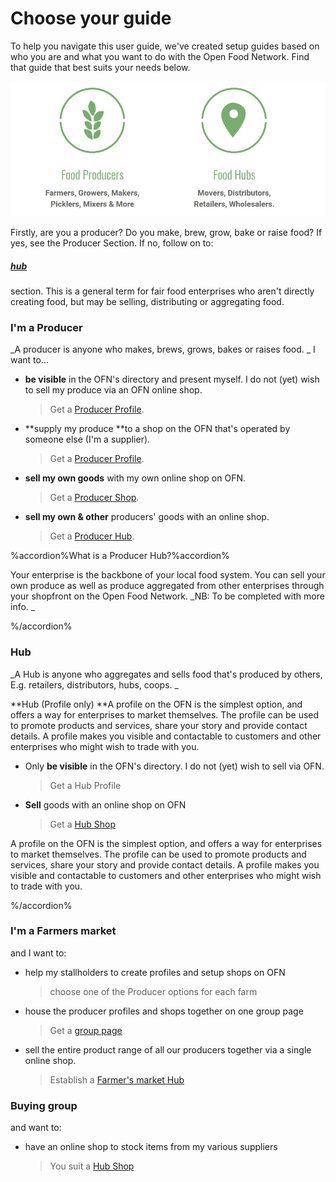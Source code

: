 # Choose your guide

To help you navigate this user guide, we've created setup guides based on who you are and what you want to do with the Open Food Network. Find that guide that best suits your needs below.

![](/assets/foodproducersandhubs.jpg)

Firstly, are you a producer? Do you make, brew, grow, bake or raise food? If yes, see the Producer Section. If no, follow on to:
##### [hub](#hub)
section. This is a general term for fair food enterprises who aren't directly creating food, but may be selling, distributing or aggregating food.


### I'm a Producer
_A producer is anyone who makes, brews, grows, bakes or raises food.
_
I want to...

* **be visible** in the OFN's directory and present myself. I do not \(yet\) wish to sell my produce via an OFN online shop.

  > Get a [Producer Profile](/getting-started.md).
  
* **supply my produce **to a shop on the OFN that's operated by someone else (I'm a supplier).
  > Get a [Producer Profile](/getting-started.md).

* **sell my own goods** with my own online shop on OFN.

  > Get a [Producer Shop](/producer-set-up-guide.md).

* **sell my own & other** producers' goods with an online shop.

  > Get a [Producer Hub](/hubs-set-up-guide.md).

%accordion%What is a Producer Hub?%accordion%

Your enterprise is the backbone of your local food system. You can sell your own produce as well as produce aggregated from other enterprises through your shopfront on the Open Food Network. _NB: To be completed with more info. _

%/accordion%

### Hub
_A Hub is anyone who aggregates and sells food that's produced by others, E.g. retailers, distributors, hubs, coops.
_

**Hub (Profile only)
**A profile on the OFN is the simplest option, and offers a way for enterprises to market themselves. The profile can be used to promote products and services, share your story and provide contact details. A profile makes you visible and contactable to customers and other enterprises who might wish to trade with you.



* Only **be visible** in the OFN's directory. I do not \(yet\) wish to sell via OFN. 
  > Get a Hub Profile
* **Sell** goods with an online shop on OFN
  > Get a [Hub Shop](/hubs-set-up-guide.md)


A profile on the OFN is the simplest option, and offers a way for enterprises to market themselves. The profile can be used to promote products and services, share your story and provide contact details. A profile makes you visible and contactable to customers and other enterprises who might wish to trade with you.

%/accordion%

### I'm a Farmers market

and I want to:

* help my stallholders to create profiles and setup shops on OFN

  > choose one of the Producer options for each farm

* house the producer profiles and shops together on one group page

  > Get a [group page](/farmers-market.md)

* sell the entire product range of all our producers together via a single online shop.

  > Establish a [Farmer's market Hub](/farmers-market.md)

### Buying group

and want to:

* have an online shop to stock items from my various suppliers
  > You suit a [Hub Shop](/buying-group.md)



